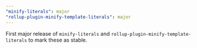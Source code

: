 ```yaml
---
"minify-literals": major
"rollup-plugin-minify-template-literals": major
---
```


First major release of `minify-literals` and `rollup-plugin-minify-template-literals` to mark these as stable.
